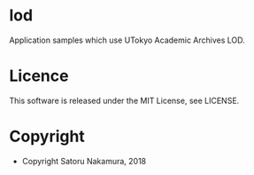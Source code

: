 # lod
Application samples which use UTokyo Academic Archives LOD.

# Licence
This software is released under the MIT License, see LICENSE.

# Copyright
* Copyright Satoru Nakamura, 2018
